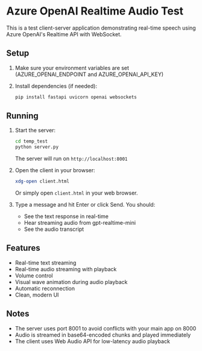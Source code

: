 # Azure OpenAI Realtime Audio Test

This is a test client-server application demonstrating real-time speech using Azure OpenAI's Realtime API with WebSocket.

## Setup

1. Make sure your environment variables are set (AZURE_OPENAI_ENDPOINT and AZURE_OPENAI_API_KEY)

2. Install dependencies (if needed):
   ```bash
   pip install fastapi uvicorn openai websockets
   ```

## Running

1. Start the server:
   ```bash
   cd temp_test
   python server.py
   ```
   The server will run on `http://localhost:8001`

2. Open the client in your browser:
   ```bash
   xdg-open client.html
   ```
   Or simply open `client.html` in your web browser.

3. Type a message and hit Enter or click Send. You should:
   - See the text response in real-time
   - Hear streaming audio from gpt-realtime-mini
   - See the audio transcript

## Features

- Real-time text streaming
- Real-time audio streaming with playback
- Volume control
- Visual wave animation during audio playback
- Automatic reconnection
- Clean, modern UI

## Notes

- The server uses port 8001 to avoid conflicts with your main app on 8000
- Audio is streamed in base64-encoded chunks and played immediately
- The client uses Web Audio API for low-latency audio playback
